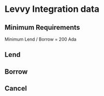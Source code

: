 # Levvy Integration data

## Minimum Requirements
Minimum Lend / Borrow = 200 Ada

## Lend

## Borrow

## Cancel